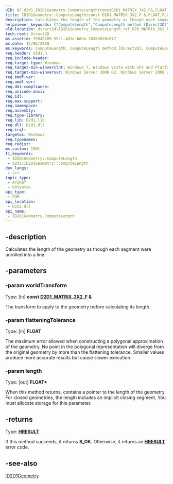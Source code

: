 ```yaml
---
UID: NF:d2d1.ID2D1Geometry.ComputeLength(constD2D1_MATRIX_3X2_F&,FLOAT,FLOAT)
title: ID2D1Geometry::ComputeLength(const D2D1_MATRIX_3X2_F &,FLOAT,FLOAT) (d2d1.h)
description: Calculates the length of the geometry as though each segment were unrolled into a line.
helpviewer_keywords: ["ComputeLength","ComputeLength method [Direct2D]","ComputeLength method [Direct2D]","ID2D1Geometry interface","ID2D1Geometry interface [Direct2D]","ComputeLength method","ID2D1Geometry.ComputeLength","ID2D1Geometry.ComputeLength(const D2D1_MATRIX_3X2_F &","FLOAT","FLOAT)","ID2D1Geometry::ComputeLength","ID2D1Geometry::ComputeLength(const D2D1_MATRIX_3X2_F &","FLOAT","FLOAT)","d2d1/ID2D1Geometry::ComputeLength","direct2d.ID2D1Geometry_ComputeLength_ref_D2D_MATRIX_3X2_F_FLOAT_ptr_FLOAT"]
old-location: direct2d\ID2D1Geometry_ComputeLength_ref_D2D_MATRIX_3X2_F_FLOAT_ptr_FLOAT.htm
tech.root: Direct2D
ms.assetid: 79945209-59c1-401e-b6da-1838d818c677
ms.date: 12/05/2018
ms.keywords: ComputeLength, ComputeLength method [Direct2D], ComputeLength method [Direct2D],ID2D1Geometry interface, ID2D1Geometry interface [Direct2D],ComputeLength method, ID2D1Geometry.ComputeLength, ID2D1Geometry.ComputeLength(const D2D1_MATRIX_3X2_F &,FLOAT,FLOAT), ID2D1Geometry::ComputeLength, ID2D1Geometry::ComputeLength(const D2D1_MATRIX_3X2_F &,FLOAT,FLOAT), d2d1/ID2D1Geometry::ComputeLength, direct2d.ID2D1Geometry_ComputeLength_ref_D2D_MATRIX_3X2_F_FLOAT_ptr_FLOAT
req.header: d2d1.h
req.include-header: 
req.target-type: Windows
req.target-min-winverclnt: Windows 7, Windows Vista with SP2 and Platform Update for Windows Vista [desktop apps \| UWP apps]
req.target-min-winversvr: Windows Server 2008 R2, Windows Server 2008 with SP2 and Platform Update for Windows Server 2008 [desktop apps \| UWP apps]
req.kmdf-ver: 
req.umdf-ver: 
req.ddi-compliance: 
req.unicode-ansi: 
req.idl: 
req.max-support: 
req.namespace: 
req.assembly: 
req.type-library: 
req.lib: D2d1.lib
req.dll: D2d1.dll
req.irql: 
targetos: Windows
req.typenames: 
req.redist: 
ms.custom: 19H1
f1_keywords:
 - ID2D1Geometry::ComputeLength
 - d2d1/ID2D1Geometry::ComputeLength
dev_langs:
 - c++
topic_type:
 - APIRef
 - kbSyntax
api_type:
 - COM
api_location:
 - D2d1.dll
api_name:
 - ID2D1Geometry.ComputeLength
---
```


## -description

Calculates the length of the geometry as though each segment were unrolled into a line.

## -parameters

### -param worldTransform

Type: [in] <b>const <a href="/windows/win32/Direct2D/d2d1-matrix-3x2-f">D2D1_MATRIX_3X2_F</a> &</b>

The transform to apply to the geometry before calculating its length.

### -param flatteningTolerance

Type: [in] <b>FLOAT</b>

The maximum error allowed when constructing a polygonal approximation of the geometry. No point in the polygonal representation will diverge from the original geometry by more than the flattening tolerance. Smaller values produce more accurate results but cause slower execution.

### -param length

Type: [out] <b>FLOAT*</b>

When this method returns, contains a pointer to the length of the geometry. For closed geometries, the length includes an implicit closing segment. You must allocate storage for this parameter.

## -returns

Type: <b><a href="/windows/win32/com/structure-of-com-error-codes">HRESULT</a></b>

If this method succeeds, it returns <b>S_OK</b>. Otherwise, it returns an [**HRESULT**](/windows/desktop/com/structure-of-com-error-codes) error code.

## -see-also

<a href="/windows/win32/api/d2d1/nn-d2d1-id2d1geometry">ID2D1Geometry</a>

